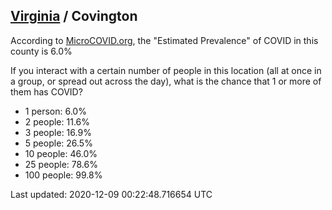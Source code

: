 
## [Virginia](/united-states/virginia) / Covington

According to [MicroCOVID.org](http://microcovid.org),
the "Estimated Prevalence" of COVID in this county is 6.0%

If you interact with a certain number of people in this location
(all at once in a group, or spread out across the day), what is the chance that
1 or more of them has COVID?

- 1 person: 6.0%
- 2 people: 11.6%
- 3 people: 16.9%
- 5 people: 26.5%
- 10 people: 46.0%
- 25 people: 78.6%
- 100 people: 99.8%

Last updated: 2020-12-09 00:22:48.716654 UTC
